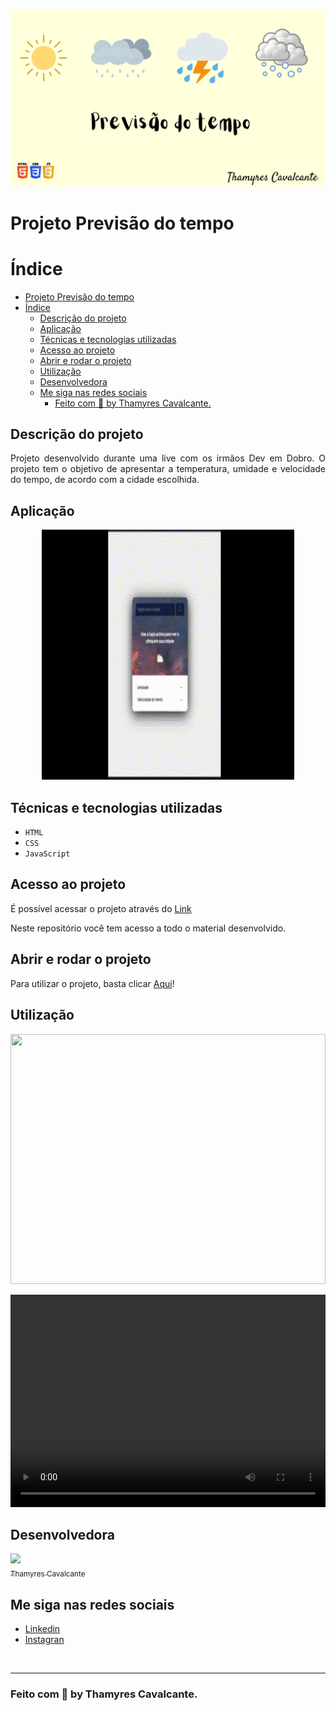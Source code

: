 
![](./src/imagens/Capa.png)


# Projeto Previsão do tempo

# Índice

- [Projeto Previsão do tempo](#projeto-previsão-do-tempo)
- [Índice](#índice)
  - [Descrição do projeto](#descrição-do-projeto)
  - [Aplicação](#aplicação)
  - [Técnicas e tecnologias utilizadas](#técnicas-e-tecnologias-utilizadas)
  - [Acesso ao projeto](#acesso-ao-projeto)
  - [Abrir e rodar o projeto](#abrir-e-rodar-o-projeto)
  - [Utilização](#utilização)
  - [Desenvolvedora](#desenvolvedora)
  - [Me siga nas redes sociais](#me-siga-nas-redes-sociais)
    - [Feito com 💜 by Thamyres Cavalcante.](#feito-com--by-thamyres-cavalcante)

## Descrição do projeto 

<p align="justify">
 Projeto desenvolvido durante uma live com os irmãos Dev em Dobro. O projeto tem o objetivo de apresentar a temperatura, umidade e velocidade do tempo, de acordo com a cidade escolhida.
</p>


## Aplicação

<div align="center">

<img width="80%" height="400" src="./src/imagens/Instrução de como usar.gif"></img>

</div>

## Técnicas e tecnologias utilizadas

- ``HTML``
- ``CSS``
- ``JavaScript``


## Acesso ao projeto

É possível acessar o projeto através do [Link](https://github.com/Thamyresmya/Previsao-Tempo)

Neste repositório você tem acesso a todo o material desenvolvido.


## Abrir e rodar o projeto

Para utilizar o projeto, basta clicar [Aqui](https://thamyresmya.github.io/Previsao-Tempo/)!


## Utilização

<img width="100%" height="400" src="./src/imagens/Previsão do tempo.gif"></img>

<video width="100%" height="340" controls>
  <source src="./src/imagens/Previsão do tempo.mp4" type="video/mp4">
</video>


## Desenvolvedora

[<img src="https://github.com/Thamyresmya.png" width=115><br><sub>Thamyres Cavalcante</sub>](https://github.com/Thamyresmya) 



## Me siga nas redes sociais

- [Linkedin](https://www.linkedin.com/in/thamyrescavalcante/)
- [Instagran](https://www.instagram.com/thamyres__cavalcante/)

<br>

---

### Feito com 💜 by Thamyres Cavalcante.




